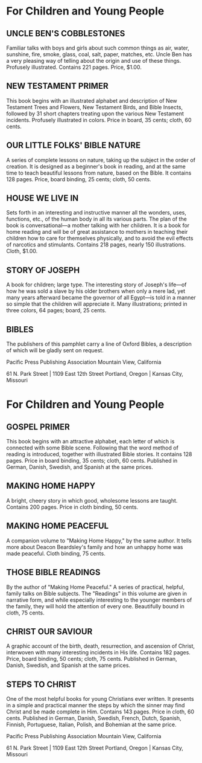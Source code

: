 # For Children and Young People

## UNCLE BEN'S COBBLESTONES

Familiar talks with boys and girls about such common things as air, water, sunshine, fire, smoke, glass, coal, salt, paper, matches, etc. Uncle Ben has a very pleasing way of telling about the origin and use of these things. Profusely illustrated. Contains 221 pages. Price, $1.00.

## NEW TESTAMENT PRIMER

This book begins with an illustrated alphabet and description of New Testament Trees and Flowers, New Testament Birds, and Bible Insects, followed by 31 short chapters treating upon the various New Testament incidents. Profusely illustrated in colors. Price in board, 35 cents; cloth, 60 cents.

## OUR LITTLE FOLKS' BIBLE NATURE

A series of complete lessons on nature, taking up the subject in the order of creation. It is designed as a beginner's book in reading, and at the same time to teach beautiful lessons from nature, based on the Bible. It contains 128 pages. Price, board binding, 25 cents; cloth, 50 cents.

## HOUSE WE LIVE IN

Sets forth in an interesting and instructive manner all the wonders, uses, functions, etc., of the human body in all its various parts. The plan of the book is conversational—a mother talking with her children. It is a book for home reading and will be of great assistance to mothers in teaching their children how to care for themselves physically, and to avoid the evil effects of narcotics and stimulants. Contains 218 pages, nearly 150 illustrations. Cloth, $1.00.

## STORY OF JOSEPH

A book for children; large type. The interesting story of Joseph's life—of how he was sold a slave by his older brothers when only a mere lad, yet many years afterward became the governor of all Egypt—is told in a manner so simple that the children will appreciate it. Many illustrations; printed in three colors, 64 pages; board, 25 cents.

## BIBLES

The publishers of this pamphlet carry a line of Oxford Bibles, a description of which will be gladly sent on request.

Pacific Press Publishing Association
Mountain View, California

61 N. Park Street | 1109 East 12th Street
Portland, Oregon | Kansas City, Missouri

# For Children and Young People

## GOSPEL PRIMER

This book begins with an attractive alphabet, each letter of which is connected with some Bible scene. Following that the word method of reading is introduced, together with illustrated Bible stories. It contains 128 pages. Price in board binding, 35 cents; cloth, 60 cents. Published in German, Danish, Swedish, and Spanish at the same prices.

## MAKING HOME HAPPY

A bright, cheery story in which good, wholesome lessons are taught. Contains 200 pages. Price in cloth binding, 50 cents.

## MAKING HOME PEACEFUL

A companion volume to "Making Home Happy," by the same author. It tells more about Deacon Beardsley's family and how an unhappy home was made peaceful. Cloth binding, 75 cents.

## THOSE BIBLE READINGS

By the author of "Making Home Peaceful." A series of practical, helpful, family talks on Bible subjects. The "Readings" in this volume are given in narrative form, and while especially interesting to the younger members of the family, they will hold the attention of every one. Beautifully bound in cloth, 75 cents.

## CHRIST OUR SAVIOUR

A graphic account of the birth, death, resurrection, and ascension of Christ, interwoven with many interesting incidents in His life. Contains 182 pages. Price, board binding, 50 cents; cloth, 75 cents. Published in German, Danish, Swedish, and Spanish at the same prices.

## STEPS TO CHRIST

One of the most helpful books for young Christians ever written. It presents in a simple and practical manner the steps by which the sinner may find Christ and be made complete in Him. Contains 143 pages. Price in cloth, 60 cents. Published in German, Danish, Swedish, French, Dutch, Spanish, Finnish, Portuguese, Italian, Polish, and Bohemian at the same price.

Pacific Press Publishing Association
Mountain View, California

61 N. Park Street | 1109 East 12th Street
Portland, Oregon | Kansas City, Missouri